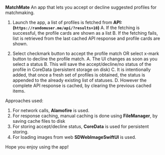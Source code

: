 **MatchMate**
An app that lets you accept or decline suggested profiles for matchmaking.

1. Launch the app, a list of profiles is fetched from **API: (`https://randomuser.me/api/?results=10`)**
    A. If the fetching is successful, the profile cards are shown as a list
    B. If the fetching fails, list is retrieved from the last cached API response and profile cards are shown.
   
2. Select checkmark button to accept the profile match OR select x-mark button to decline the profile match.
   A. The UI changes as soon as you select a status
   B. This will save the accept/decline/no status of the profile in CoreData (persistent storage on disk)
   C. It is intentionally added, that once a fresh set of profiles is obtained, the status is appended to the already existing list of statuses.
   D. However the complete API response is cached, by clearing the previous cached items.

Approaches used:

1. For network calls, **Alamofire** is used.
2. For response caching, manual caching is done using **FileManager**, by saving cache files to disk
3. For storing accept/decline status, **CoreData** is used for persistent storing.
4. For loading images from web **SDWebImageSwiftUI** is used.

Hope you enjoy using the app!
